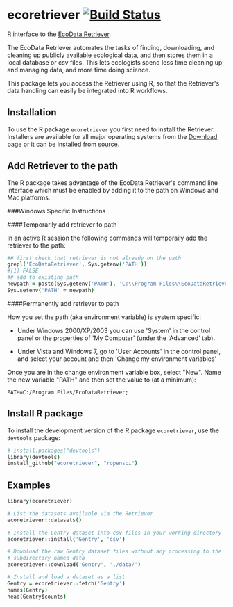 ecoretriever [![Build Status](http://cranlogs.r-pkg.org/badges/grand-total/ecoretriever)](http://cran.rstudio.com/web/packages/ecoretriever/index.html)
============

R interface to the [EcoData Retriever](http://ecodataretriever.org).

The EcoData Retriever automates the tasks of finding, downloading, and cleaning
up publicly available ecological data, and then stores them in a local database
or csv files. This lets ecologists spend less time cleaning up and managing
data, and more time doing science.

This package lets you access the Retriever using R, so that the Retriever's data
handling can easily be integrated into R workflows.

Installation
------------
To use the R package `ecoretriever` you first need to install the Retriever.
Installers are available for all major operating systems from the [Download page](http://ecodataretriever.org/download.html)
or it can be installed from [source](https://github.com/weecology/retriever).

Add Retriever to the path
-------------------------
The R package takes advantage of the EcoData Retriever's command line interface
which must be enabled by adding it to the path on Windows and Mac platforms.

###Windows Specific Instructions

####Temporarily add retriever to path

In an active R session the following commands will temporaily add the retriever to the path:

```coffee
## first check that retriever is not already on the path
grepl('EcoDataRetriever', Sys.getenv('PATH'))
#[1] FALSE
## add to existing path
newpath = paste(Sys.getenv('PATH'), 'C:\\Program Files\\EcoDataRetriever', sep=';')
Sys.setenv('PATH' = newpath)
```

####Permanently add retriever to path

How you set the path (aka environment variable) is system specific: 

* Under Windows 2000/XP/2003 you can use 'System' in the control panel or the 
properties of 'My Computer' (under the 'Advanced' tab). 

* Under Vista and Windows 7, go to 'User Accounts' in the control panel, 
and select your account and then 'Change my environment variables'

Once you are in the change environment variable box, select "New". 
Name the new variable "PATH" and then set the value to (at a minimum):

```
PATH=C:/Program Files/EcoDataRetriever;
```

Install R package
-----------------

To install the development version of the R package `ecoretriever`, use the `devtools` package:

```coffee
# install.packages("devtools")
library(devtools)
install_github("ecoretriever", "ropensci")
```

Examples
--------
```coffee
library(ecoretriever)

# List the datasets available via the Retriever
ecoretriever::datasets()

# Install the Gentry dataset into csv files in your working directory
ecoretriever::install('Gentry', 'csv')

# Download the raw Gentry dataset files without any processing to the 
# subdirectory named data
ecoretriever::download('Gentry', './data/')

# Install and load a dataset as a list
Gentry = ecoretriever::fetch('Gentry')
names(Gentry)
head(Gentry$counts)
```
